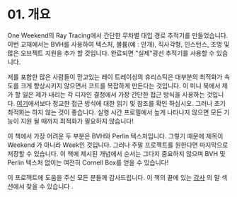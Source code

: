 # 01. 개요

One Weekend의 Ray Tracing에서 간단한 무차별 대입 경로 추적기를 만들었습니다. 이번 교재에서는 BVH를 사용하여 텍스처, 볼륨(예 : 안개), 직사각형, 인스턴스, 조명 및 많은 오브젝트 지원을 추가 할 것입니다. 완료되면 "실제"광선 추적기를 사용할 수 있습니다.

저를 포함한 많은 사람들이 믿고있는 레이 트레이싱의 휴리스틱은 대부분의 최적화가 속도를 크게 향상시키지 않으면서 코드를 복잡하게 만든다는 것입니다. 이 미니 북에서 제가 할 일은 제가 내리는 각 디자인 결정에서 가장 간단한 접근 방식을 사용하는 것입니다.  [여기](https://in1weekend.blogspot.com/)에서보다 정교한 접근 방식에 대한 읽기 및 참조를 확인 하십시오. 그러나 조기 최적화는 하지 않는 것이 좋습니다. 실행 시간 프로필에서 높게 나타나지 않으면 모든 기능이 지원 될 때까지 최적화가 필요하지 않습니다!

이 책에서 가장 어려운 두 부분은 BVH와 Perlin 텍스처입니다. 그렇기 때문에 제목이 Weekend 가 아니라 Week인 것입니다. 그러나 주말 프로젝트를 원한다면 마지막으로 저장할 수 있습니다. 이 책에 제시된 개념에서 순서는 그다지 중요하지 않으며 BVH 및 Perlin 텍스처 없이는 여전히 Cornell Box를 얻을 수 있습니다!

이 프로젝트에 도움을 주신 모든 분들께 감사드립니다. 이 책의 끝에 있는 [감사](https://raytracing.github.io/books/RayTracingTheNextWeek.html#acknowledgments) 의 말 섹션에서 찾을 수 있습니다 .
